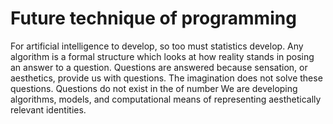 # Future technique of programming

For artificial intelligence to develop, so too must statistics develop.
Any algorithm is a formal structure which looks at how reality stands in posing an answer to a question.
Questions are answered because sensation, or aesthetics, provide us with questions.
The imagination does not solve these questions.
Questions do not exist in the  of number
We are developing algorithms, models, and computational means of representing aesthetically relevant identities.
